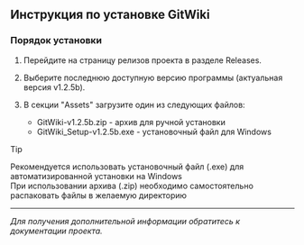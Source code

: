 ## Инструкция по установке GitWiki

### Порядок установки

1. Перейдите на страницу релизов проекта в разделе Releases.

2. Выберите последнюю доступную версию программы (актуальная версия v1.2.5b).

3. В секции "Assets" загрузите один из следующих файлов:
   - GitWiki-v1.2.5b.zip - архив для ручной установки
   - GitWiki_Setup-v1.2.5b.exe - установочный файл для Windows

>[!TIP]
>Рекомендуется использовать установочный файл (.exe) для автоматизированной установки на Windows   
>При использовании архива (.zip) необходимо самостоятельно распаковать файлы в желаемую директорию

---
*Для получения дополнительной информации обратитесь к документации проекта.*
